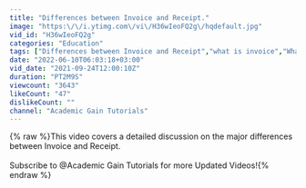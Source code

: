 ```yaml
---
title: "Differences between Invoice and Receipt."
image: "https:\/\/i.ytimg.com\/vi\/H36wIeoFQ2g\/hqdefault.jpg"
vid_id: "H36wIeoFQ2g"
categories: "Education"
tags: ["Differences between Invoice and Receipt","what is invoice","What is receipt"]
date: "2022-06-10T06:03:18+03:00"
vid_date: "2021-09-24T12:00:10Z"
duration: "PT2M9S"
viewcount: "3643"
likeCount: "47"
dislikeCount: ""
channel: "Academic Gain Tutorials"
---
```

{% raw %}This video covers a detailed discussion on the major differences between Invoice and Receipt.<br /><br />Subscribe to @Academic Gain Tutorials for more Updated Videos!{% endraw %}
